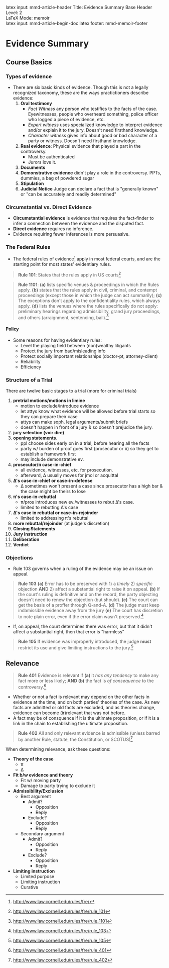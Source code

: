 latex input:        mmd-article-header
Title:              Evidence Summary
Base Header Level:  2  
LaTeX Mode:         memoir  
latex input:        mmd-article-begin-doc
latex footer:       mmd-memoir-footer

# Evidence Summary
## Course Basics
### Types of evidence
* There are six basic kinds of evidence. Though this is not a legally recognized taxonomy, these are the ways practictioners describe evidence:
    1. **Oral testimony**
        * *Fact Witness* any person who testifies to the facts of the case. Eyewitnesses, people who overheard something, police officer who logged a piece of evidence, etc.
        * *Expert witness* uses specialized knowledge to interpret evidence and/or explain it to the jury. Doesn't need firsthand knowledge.
        * *Character witness* gives info about good or bad character of a party or witness. Doesn't need firsthand knowledge.
    2. **Real evidence**: Physical evidence that played a part in the controversy.
        * Must be authenticated
        * Jurors love it.
    3. **Documents** 
    4. **Demonstrative evidence** didn't play a role in the controversy. PPTs, dummies, a bag of powdered sugar
    5. **Stipulation**
    6. **Judicial Notice** Judge can declare a fact that is "generally known" or "can be accurately and readily determined"

### Circumstantial vs. Direct Evidence
* **Circumstantial evidence** is evidence that requires the fact-finder to infer a connection between the evidence and the disputed fact.
* **Direct evidence** requires no inference.
* Evidence requiring fewer inferences is more persuasive.

### The Federal Rules
* The federal rules of evidence[^fre] apply in most federal courts, and are the starting point for most states' evidentiary rules.

> **Rule 101**: States that the rules apply in US courts[^fre-101] 


> **Rule 1101**: **(a)** lists specific venues & proceedings in which the Rules apply. **(b)** states that the rules apply in civil, criminal, and contempt proceedings (except those in which the judge can act summarily); **(c)** The exceptions don't apply to the confidentiality rules, which always apply. **(d)** lists the venues where the rules specifically do not apply: preliminary hearings regarding admissibility, grand jury proceedings, and others (arraignment, sentencing, bail).[^fre-1101]

#### Policy
* Some reasons for having evidentiary rules:
    * Level the playing field between (non)wealthy litigants
    * Protect the jury from bad/misleading info
    * Protect socially important relationships (doctor-pt, attorney-client)
    * Reliability
    * Efficiency

[^fre]: http://www.law.cornell.edu/rules/fre/

[^fre-101]: http://www.law.cornell.edu/rules/fre/rule_101

[^fre-1101]: http://www.law.cornell.edu/rules/fre/rule_1101

### Structure of a Trial
There are twelve basic stages to a trial (more for criminal trials)

1. **pretrial motions/motions in limine**
    * motion to exclude/introduce evidence
    * let attys know what evidence will be allowed before trial starts so they can prepare their case
    * attys can make soph. legal arguments/submit briefs
    * doesn't happen in front of a jury & so doesn't prejudice the jury.
2. **jury selection (voir dire)**
3. **opening statements.**
    * ppl choose sides early on in a trial, before hearing all the facts
    * party w/ burden of proof goes first (prosecutor or π) so they get to establish a framework first
    * may include demonstrative ev.
4. **prosecutor/π case-in-chief**
    * all evidence, witnesses, etc. for prosecution.
    * afterward, ∆ usually moves for jmol or acquittal
5. **∆'s case-in-chief or case-in-defense**
    * ∆ sometimes won't present a case since prosecutor has a high bar & the case might be theirs to lose
6. **π's case-in-rebuttal**
    * π/pros introduces new ev./witnesses to rebut ∆'s case.
    * limited to rebutting ∆'s case
7. **∆'s case in rebuttal or case-in-rejoinder**
    * limited to addressing π's rebuttal
8. **more rebuttal/rejoinder** (at judge's discretion)
9. **Closing Statements**
10. **Jury instruction**
11. **Deliberation**
12. **Verdict**

### Objections
* Rule 103 governs when a ruling of the evidence may be an issue on appeal.

> **Rule 103** **(a)** Error has to be preserved with 1) a *timely* 2) *specific* objection **AND** 2) affect a substantial right to raise it on appeal. **(b)** If the court's ruling is definitive and on the record, the party objecting doesn't need to renew the objection (but should). **(c)** The court can get the basis of a proffer through Q-and-A. **(d)** The judge must keep indamissible evidence away from the jury **(e)** The court has discretion to note plain error, even if the error claim wasn't preserved.[^fre-103]

[^fre-103]: http://www.law.cornell.edu/rules/fre/rule_103

* If, on appeal, the court determines there was error, but that it didn't affect a substantial right, then that error is "harmless"

> **Rule 105** If evidence was improperly introduced, the judge **must** restrict its use and give limiting instructions to the jury.[^fre-105]

[^fre-105]: http://www.law.cornell.edu/rules/fre/rule_105

## Relevance
> **Rule 401** Evidence is relevant if **(a)** it *has any tendency* to make any fact more or less likely; **AND (b)** the fact is *of consequence* to the controversy.[^fre-401]

* Whether or not a fact is relevant may depend on the other facts in evidence at the time, and on both parties' theories of the case. As new facts are admitted or old facts are excluded, and as theories change, evidence can become (ir)relevant that was not before.
* A fact may be of consquence if it is the ultimate proposition, or if it is a link in the chain to establishing the ultimate proposition.

> **Rule 402** All and only relevant evidence is admissible (unless barred by another Rule, statute, the Constitution, or SCOTUS)[^fre-402]

When determining relevance, ask these questions:

* **Theory of the case**
    * π
    * ∆
* **Fit b/w evidence and theory**
    * Fit w/ moving party
    * Damage to party trying to exclude it
* **Admissibility/Exclusion**
    * Best argument
        * Admit?
            * Opposition
            * Reply
        * Exclude?
            * Opposition
            * Reply
    * Secondary argument
        * Admit?
            * Opposition
            * Reply
        * Exclude?
            * Opposition
            * Reply
* **Limiting instruction**
    * Limited purpose
    * Limiting instruction
    * Curative

[^fre-401]: http://www.law.cornell.edu/rules/fre/rule_401

[^fre-402]: http://www.law.cornell.edu/rules/fre/rule_402